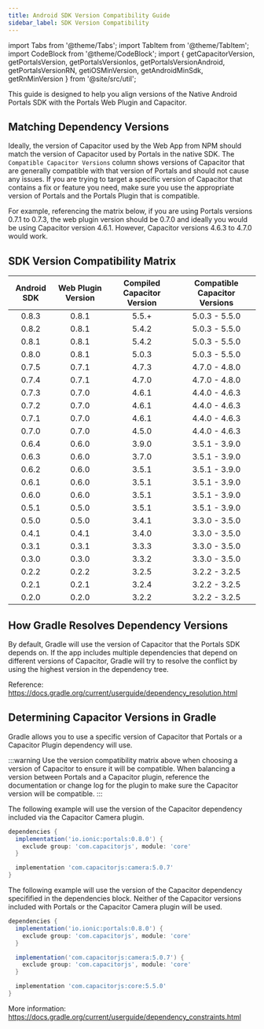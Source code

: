 ```yaml
---
title: Android SDK Version Compatibility Guide
sidebar_label: SDK Version Compatibility
---
```


import Tabs from '@theme/Tabs';
import TabItem from '@theme/TabItem';
import CodeBlock from '@theme/CodeBlock';
import { getCapacitorVersion, getPortalsVersion, getPortalsVersionIos, getPortalsVersionAndroid, getPortalsVersionRN, getiOSMinVersion, getAndroidMinSdk, getRnMinVersion } from '@site/src/util';

This guide is designed to help you align versions of the Native Android Portals SDK with the Portals Web Plugin and Capacitor.

## Matching Dependency Versions

Ideally, the version of Capacitor used by the Web App from NPM should match the version of Capacitor used by Portals in the native SDK. The `Compatible Capacitor Versions` column shows versions of Capacitor that are generally compatible with that version of Portals and should not cause any issues. If you are trying to target a specific version of Capacitor that contains a fix or feature you need, make sure you use the appropriate version of Portals and the Portals Plugin that is compatible.

For example, referencing the matrix below, if you are using Portals versions 0.7.1 to 0.7.3, the web plugin version should be 0.7.0 and ideally you would be using Capacitor version 4.6.1. However, Capacitor versions 4.6.3 to 4.7.0 would work. 

## SDK Version Compatibility Matrix

| Android SDK | Web Plugin Version | Compiled Capacitor Version | Compatible Capacitor Versions |
| :----:      | :----:             | :----:                     | :----:                        |
| 0.8.3       | 0.8.1              | 5.5.+                      | 5.0.3 - 5.5.0                 | 
| 0.8.2       | 0.8.1              | 5.4.2                      | 5.0.3 - 5.5.0                 | 
| 0.8.1       | 0.8.1              | 5.4.2                      | 5.0.3 - 5.5.0                 | 
| 0.8.0       | 0.8.1              | 5.0.3                      | 5.0.3 - 5.5.0                 | 
| 0.7.5       | 0.7.1              | 4.7.3                      | 4.7.0 - 4.8.0                 | 
| 0.7.4       | 0.7.1              | 4.7.0                      | 4.7.0 - 4.8.0                 | 
| 0.7.3       | 0.7.0              | 4.6.1                      | 4.4.0 - 4.6.3                 | 
| 0.7.2       | 0.7.0              | 4.6.1                      | 4.4.0 - 4.6.3                 | 
| 0.7.1       | 0.7.0              | 4.6.1                      | 4.4.0 - 4.6.3                 | 
| 0.7.0       | 0.7.0              | 4.5.0                      | 4.4.0 - 4.6.3                 | 
| 0.6.4       | 0.6.0              | 3.9.0                      | 3.5.1 - 3.9.0                 | 
| 0.6.3       | 0.6.0              | 3.7.0                      | 3.5.1 - 3.9.0                 | 
| 0.6.2       | 0.6.0              | 3.5.1                      | 3.5.1 - 3.9.0                 | 
| 0.6.1       | 0.6.0              | 3.5.1                      | 3.5.1 - 3.9.0                 | 
| 0.6.0       | 0.6.0              | 3.5.1                      | 3.5.1 - 3.9.0                 | 
| 0.5.1       | 0.5.0              | 3.5.1                      | 3.5.1 - 3.9.0                 | 
| 0.5.0       | 0.5.0              | 3.4.1                      | 3.3.0 - 3.5.0                 | 
| 0.4.1       | 0.4.1              | 3.4.0                      | 3.3.0 - 3.5.0                 | 
| 0.3.1       | 0.3.1              | 3.3.3                      | 3.3.0 - 3.5.0                 | 
| 0.3.0       | 0.3.0              | 3.3.2                      | 3.3.0 - 3.5.0                 | 
| 0.2.2       | 0.2.2              | 3.2.5                      | 3.2.2 - 3.2.5                 | 
| 0.2.1       | 0.2.1              | 3.2.4                      | 3.2.2 - 3.2.5                 | 
| 0.2.0       | 0.2.0              | 3.2.2                      | 3.2.2 - 3.2.5                 | 

## How Gradle Resolves Dependency Versions

By default, Gradle will use the version of Capacitor that the Portals SDK depends on. If the app includes multiple dependencies that depend on different versions of Capacitor, Gradle will try to resolve the conflict by using the highest version in the dependency tree. 

Reference: https://docs.gradle.org/current/userguide/dependency_resolution.html

## Determining Capacitor Versions in Gradle

Gradle allows you to use a specific version of Capacitor that Portals or a Capacitor Plugin dependency will use.

:::warning
Use the version compatibility matrix above when choosing a version of Capacitor to ensure it will be compatible. When balancing a version between Portals and a Capacitor plugin, reference the documentation or change log for the plugin to make sure the Capacitor version will be compatible.
:::

The following example will use the version of the Capacitor dependency included via the Capacitor Camera plugin.

```groovy
dependencies {
  implementation('io.ionic:portals:0.8.0') {
    exclude group: 'com.capacitorjs', module: 'core'
  }

  implementation 'com.capacitorjs:camera:5.0.7'
}
```

The following example will use the version of the Capacitor dependency specifified in the dependencies block. Neither of the Capacitor versions included with Portals or the Capacitor Camera plugin will be used.

```groovy
dependencies {
  implementation('io.ionic:portals:0.8.0') {
    exclude group: 'com.capacitorjs', module: 'core'
  }

  implementation('com.capacitorjs:camera:5.0.7') {
    exclude group: 'com.capacitorjs', module: 'core'
  }

  implementation 'com.capacitorjs:core:5.5.0'
}
```

More information: https://docs.gradle.org/current/userguide/dependency_constraints.html